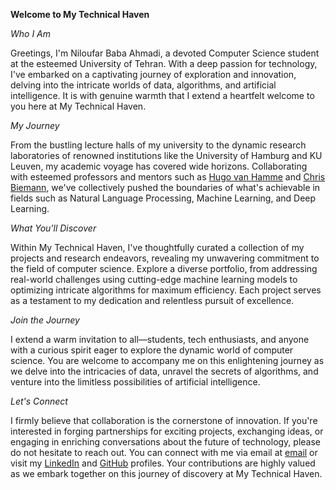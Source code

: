 **Welcome to My Technical Haven**

*Who I Am*

Greetings, I'm Niloufar Baba Ahmadi, a devoted Computer Science student at the esteemed University of Tehran. With a deep passion for technology, I've embarked on a captivating journey of exploration and innovation, delving into the intricate worlds of data, algorithms, and artificial intelligence. It is with genuine warmth that I extend a heartfelt welcome to you here at My Technical Haven.

*My Journey*

From the bustling lecture halls of my university to the dynamic research laboratories of renowned institutions like the University of Hamburg and KU Leuven, my academic voyage has covered wide horizons. Collaborating with esteemed professors and mentors such as [Hugo van Hamme](https://www.kuleuven.be/wieiswie/en/person/00040707) and [Chris Biemann](https://www.inf.uni-hamburg.de/en/inst/ab/lt/people/chris-biemann.html), we've collectively pushed the boundaries of what's achievable in fields such as Natural Language Processing, Machine Learning, and Deep Learning.

*What You'll Discover*

Within My Technical Haven, I've thoughtfully curated a collection of my projects and research endeavors, revealing my unwavering commitment to the field of computer science. Explore a diverse portfolio, from addressing real-world challenges using cutting-edge machine learning models to optimizing intricate algorithms for maximum efficiency. Each project serves as a testament to my dedication and relentless pursuit of excellence.

*Join the Journey*

I extend a warm invitation to all—students, tech enthusiasts, and anyone with a curious spirit eager to explore the dynamic world of computer science. You are welcome to accompany me on this enlightening journey as we delve into the intricacies of data, unravel the secrets of algorithms, and venture into the limitless possibilities of artificial intelligence.

*Let's Connect*

I firmly believe that collaboration is the cornerstone of innovation. If you're interested in forging partnerships for exciting projects, exchanging ideas, or engaging in enriching conversations about the future of technology, please do not hesitate to reach out. You can connect with me via email at <a href="mailto:niloufarbabaahmadi@gmail.com" target="_blank" rel="noopener noreferrer">email</a> or visit my [LinkedIn](https://www.linkedin.com/in/niloufar-babaahmadi/) and [GitHub](https://github.com/nilix-ba) profiles. Your contributions are highly valued as we embark together on this journey of discovery at My Technical Haven.